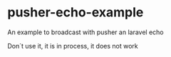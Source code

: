 # pusher-echo-example
An example to broadcast with pusher an laravel echo

Don´t use it, it is in process, it does not work
